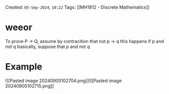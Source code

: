 Created: `05-Sep-2024`, `10:22`
Tags: [[MH1812 - Discrete Mathematics]]

# weeor
To prove P -> Q, 
assume by contracition that not p ->  q
this happens if p and not q
basically, suppose that p and not q 

# Example
![[Pasted image 20240905102704.png]]![[Pasted image 20240905102715.png]]